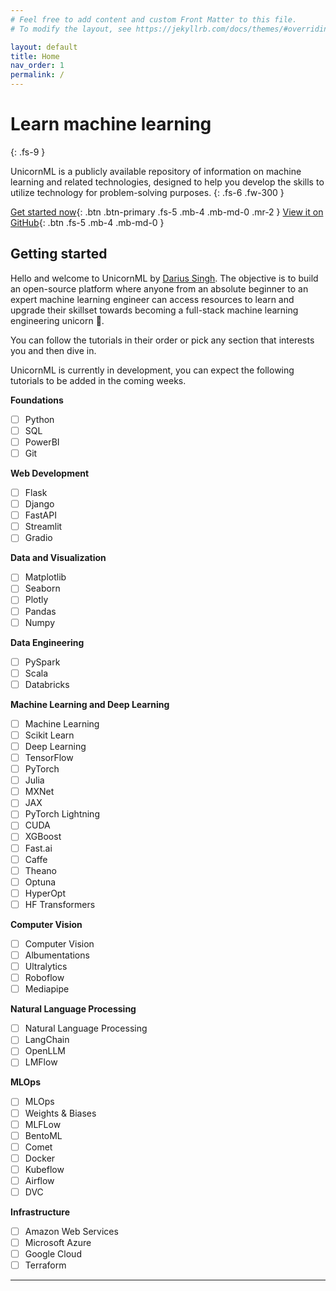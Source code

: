 ```yaml
---
# Feel free to add content and custom Front Matter to this file.
# To modify the layout, see https://jekyllrb.com/docs/themes/#overriding-theme-defaults

layout: default
title: Home
nav_order: 1
permalink: /
---
```


# Learn machine learning

{: .fs-9 }

UnicornML is a publicly available repository of information on machine learning and related technologies, designed to help you develop the skills to utilize technology for problem-solving purposes.
{: .fs-6 .fw-300 }

[Get started now](#getting-started){: .btn .btn-primary .fs-5 .mb-4 .mb-md-0 .mr-2 }
[View it on GitHub][UnicornML Repo]{: .btn .fs-5 .mb-4 .mb-md-0 }

## Getting started

Hello and welcome to UnicornML by [Darius Singh][Darius Singh GitHub]. The objective is to build an open-source platform where anyone from an absolute beginner to an expert machine learning engineer can access resources to learn and upgrade their skillset towards becoming a full-stack machine learning engineering unicorn 🦄.

You can follow the tutorials in their order or pick any section that interests you and then dive in.

UnicornML is currently in development, you can expect the following tutorials to be added in the coming weeks.

**Foundations**

- [ ] Python
- [ ] SQL
- [ ] PowerBI
- [ ] Git

**Web Development**

- [ ] Flask
- [ ] Django
- [ ] FastAPI
- [ ] Streamlit
- [ ] Gradio

**Data and Visualization**

- [ ] Matplotlib
- [ ] Seaborn
- [ ] Plotly
- [ ] Pandas
- [ ] Numpy

**Data Engineering**

- [ ] PySpark
- [ ] Scala
- [ ] Databricks

**Machine Learning and Deep Learning**

- [ ] Machine Learning
- [ ] Scikit Learn
- [ ] Deep Learning
- [ ] TensorFlow
- [ ] PyTorch
- [ ] Julia
- [ ] MXNet
- [ ] JAX
- [ ] PyTorch Lightning
- [ ] CUDA
- [ ] XGBoost
- [ ] Fast.ai
- [ ] Caffe
- [ ] Theano
- [ ] Optuna
- [ ] HyperOpt
- [ ] HF Transformers

**Computer Vision**

- [ ] Computer Vision
- [ ] Albumentations
- [ ] Ultralytics
- [ ] Roboflow
- [ ] Mediapipe

**Natural Language Processing**

- [ ] Natural Language Processing
- [ ] LangChain
- [ ] OpenLLM
- [ ] LMFlow

**MLOps**

- [ ] MLOps
- [ ] Weights & Biases
- [ ] MLFLow
- [ ] BentoML
- [ ] Comet
- [ ] Docker
- [ ] Kubeflow
- [ ] Airflow
- [ ] DVC

**Infrastructure**

- [ ] Amazon Web Services
- [ ] Microsoft Azure
- [ ] Google Cloud
- [ ] Terraform

---

[UnicornML Repo]: https://github.com/dariussingh/UnicornML
[Darius Singh GitHub]: https://github.com/dariussingh
